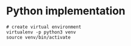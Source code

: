 # Python implementation

    # create virtual environment
    virtualenv -p python3 venv
    source venv/bin/activate
